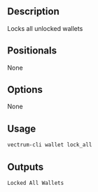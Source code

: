 ## Description
Locks all unlocked wallets


## Positionals
None
## Options
None
## Usage


```sh
vectrum-cli wallet lock_all
```

## Outputs


```console
Locked All Wallets
```
